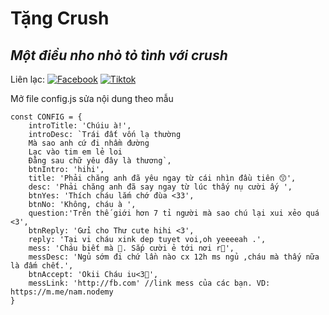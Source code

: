 # Tặng Crush
## _Một điều nho nhỏ tỏ tình với crush_

Liên lạc: 
[![Facebook](https://i.imgur.com/GRqy96ts.jpg)](https://www.facebook.com/nam.nodemy)
[![Tiktok](https://i.imgur.com/Nbfl1E7t.jpg)](https://www.tiktok.com/@manindev)

Mở file config.js sửa nội dung theo mẫu
```
const CONFIG = {
    introTitle: 'Chúiu à!',
    introDesc: `Trái đất vốn lạ thường
    Mà sao anh cứ đi nhầm đường
    Lạc vào tim em lẻ loi
    Đằng sau chữ yêu đây là thương`,
    btnIntro: 'hihi',
    title: 'Phải chăng anh đã yêu ngay từ cái nhìn đầu tiên 😙',
    desc: 'Phải chăng anh đã say ngay từ lúc thấy nụ cười ấy ',
    btnYes: 'Thích cháu lắm chớ đùa <33',
    btnNo: 'Không, cháu à ',
    question:'Trên thế giới hơn 7 tỉ người mà sao chú lại xui xẻo quá <3',
    btnReply: 'Gửi cho Thư cute hihi <3',
    reply: 'Tại vi cháu xink dep tuyet voi,oh yeeeeah .',
    mess: 'Cháu biết mà 🤣. Sắp cười ẻ tới nơi r🤠',
    messDesc: 'Ngủ sớm đi chứ lần nào cx 12h ms ngủ ,cháu mà thấy nữa là đấm chết.',
    btnAccept: 'Okii Cháu iu<3🥰',
    messLink: 'http://fb.com' //link mess của các bạn. VD: https://m.me/nam.nodemy
}
```

